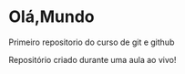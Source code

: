 # Olá,Mundo
 Primeiro repositorio do curso de git e github

 Repositório criado durante uma aula ao vivo!
